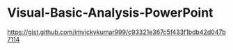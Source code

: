 # Visual-Basic-Analysis-PowerPoint
https://gist.github.com/imvickykumar999/c93321e367c5f433f1bdb42d047b7114
